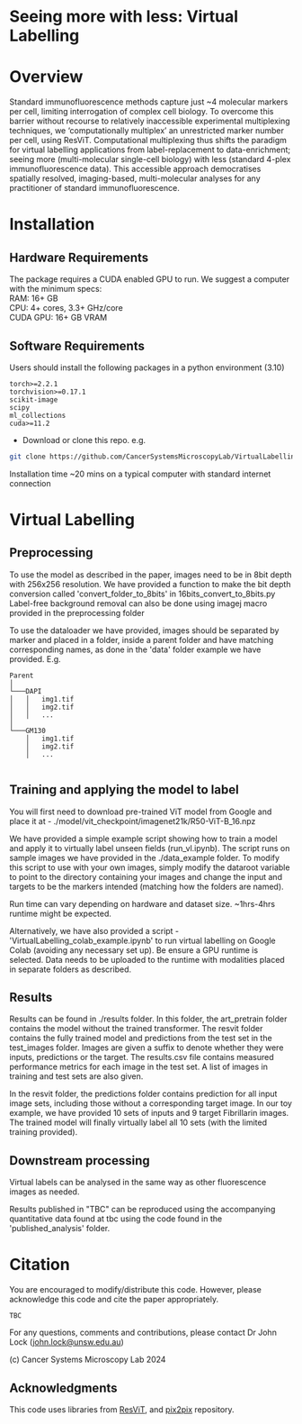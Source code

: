 # Seeing more with less: Virtual Labelling 

# Overview

Standard immunofluorescence methods capture just ~4 molecular markers per cell, limiting interrogation of complex cell biology. To overcome this barrier without recourse to relatively inaccessible experimental multiplexing techniques, we ‘computationally multiplex’ an unrestricted marker number per cell, using ResViT. Computational multiplexing thus shifts the paradigm for virtual labelling applications from label-replacement to data-enrichment; seeing more (multi-molecular single-cell biology) with less (standard 4-plex immunofluorescence data). This accessible approach democratises spatially resolved, imaging-based, multi-molecular analyses for any practitioner of standard immunofluorescence.

# Installation

## Hardware Requirements

The package requires a CUDA enabled GPU to run. We suggest a computer with the minimum specs: <br />
RAM: 16+ GB  <br />
CPU: 4+ cores, 3.3+ GHz/core<br />
CUDA GPU: 16+ GB VRAM 

## Software Requirements

Users should install the following packages in a python environment (3.10)
```
torch>=2.2.1
torchvision>=0.17.1
scikit-image
scipy
ml_collections
cuda>=11.2
```

- Download or clone this repo. e.g.
```bash
git clone https://github.com/CancerSystemsMicroscopyLab/VirtualLabelling
```

Installation time ~20 mins on a typical computer with standard internet connection

# Virtual Labelling

## Preprocessing
To use the model as described in the paper, images need to be in 8bit depth with 256x256 resolution.
We have provided a function to make the bit depth conversion called 'convert_folder_to_8bits' in 16bits_convert_to_8bits.py
Label-free background removal can also be done using imagej macro provided in the preprocessing folder

To use the dataloader we have provided, images should be separated by marker and placed in a folder, inside a parent folder and have matching corresponding names, as done in the 'data' folder example we have provided. E.g.

```
Parent
│
└───DAPI
│   │   img1.tif
│   │   img2.tif
│   │   ...
│   
└───GM130
    │   img1.tif
    │   img2.tif
    │   ...
  
```

## Training and applying the model to label 
You will first need to download pre-trained ViT model from Google and place it at - ./model/vit_checkpoint/imagenet21k/R50-ViT-B_16.npz

We have provided a simple example script showing how to train a model and apply it to virtually label unseen fields (run_vl.ipynb). The script runs on sample images we have provided in the ./data_example folder.
To modify this script to use with your own images, simply modify the dataroot variable to point to the directory containing your images and change the input and targets to be the markers intended (matching how the folders are named).

Run time can vary depending on hardware and dataset size. ~1hrs-4hrs runtime might be expected. 

Alternatively, we have also provided a script - 'VirtualLabelling_colab_example.ipynb' to run virtual labelling on Google Colab (avoiding any necessary set up). Be ensure a GPU runtime is selected. Data needs to be uploaded to the runtime with modalities placed in separate folders as described. 

## Results
Results can be found in ./results folder. In this folder, the art_pretrain folder contains the model without the trained transformer. 
The resvit folder contains the fully trained model and predictions from the test set in the test_images folder. Images are given a suffix to denote whether they were inputs, predictions or the target. 
The results.csv file contains measured performance metrics for each image in the test set. A list of images in training and test sets are also given.

In the resvit folder, the predictions folder contains prediction for all input image sets, including those without a corresponding target image.
In our toy example, we have provided 10 sets of inputs and 9 target Fibrillarin images. The trained model will finally virtually label all 10 sets (with the limited training provided).

## Downstream processing
Virtual labels can be analysed in the same way as other fluorescence images as needed. 

Results published in "TBC" can be reproduced using the accompanying quantitative data found at tbc using the code found in the 'published_analysis' folder.


# Citation
You are encouraged to modify/distribute this code. However, please acknowledge this code and cite the paper appropriately.
```
TBC
```

For any questions, comments and contributions, please contact Dr John Lock (john.lock@unsw.edu.au) <br />

(c) Cancer Systems Microscopy Lab 2024

## Acknowledgments
This code uses libraries from [ResViT](https://github.com/icon-lab/ResViT), and [pix2pix](https://github.com/junyanz/pytorch-CycleGAN-and-pix2pix) repository.
